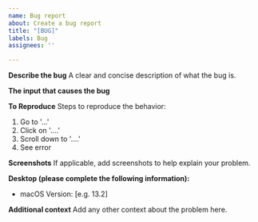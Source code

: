 ```yaml
---
name: Bug report
about: Create a bug report
title: "[BUG]"
labels: Bug
assignees: ''

---
```


**Describe the bug**
A clear and concise description of what the bug is.

**The input that causes the bug**


**To Reproduce**
Steps to reproduce the behavior:
1. Go to '...'
2. Click on '....'
3. Scroll down to '....'
4. See error

**Screenshots**
If applicable, add screenshots to help explain your problem.

**Desktop (please complete the following information):**
 - macOS Version: [e.g. 13.2]

**Additional context**
Add any other context about the problem here.
